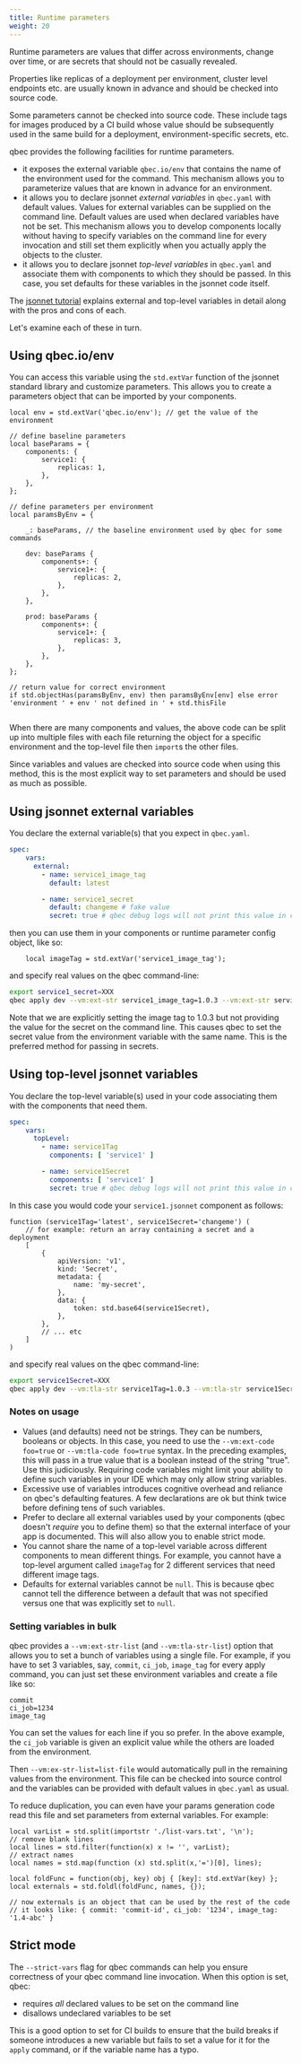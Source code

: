 ```yaml
---
title: Runtime parameters
weight: 20
---
```


Runtime parameters are values that differ across environments, change over time, or are secrets that should not
be casually revealed.

Properties like replicas of a deployment per environment, cluster level endpoints etc. are usually known in advance and
should be checked into source code.

Some parameters cannot be checked into source code. These include tags for images produced by a CI build whose value
should be subsequently used in the same build for a deployment, environment-specific secrets, etc.

qbec provides the following facilities for runtime parameters.

* it exposes the external variable `qbec.io/env` that contains the name of the environment used for the command.
  This mechanism allows you to parameterize values that are known in advance for an environment.
* it allows you to declare jsonnet _external variables_ in `qbec.yaml` with default values. Values for external
  variables can be supplied on the command line. Default values are used when declared variables have not be set.
  This mechanism allows you to develop components locally without having to specify variables on the command line
  for every invocation and still set them explicitly when you actually apply the objects to the cluster.
* it allows you to declare jsonnet _top-level variables_ in `qbec.yaml` and associate them with components to which
  they should be passed. In this case, you set defaults for these variables in the jsonnet code itself.

The [jsonnet tutorial](https://jsonnet.org/learning/tutorial.html#parameterize-entire-config) explains external
and top-level variables in detail along with the pros and cons of each.

Let's examine each of these in turn.

## Using qbec.io/env

You can access this variable using the `std.extVar` function of the jsonnet standard library and customize parameters.
This allows you to create a parameters object that can be imported by your components.

```jsonnet
local env = std.extVar('qbec.io/env'); // get the value of the environment

// define baseline parameters
local baseParams = {
    components: {
        service1: {
            replicas: 1,
        },
    },
};

// define parameters per environment
local paramsByEnv = {

    _: baseParams, // the baseline environment used by qbec for some commands

    dev: baseParams {
        components+: {
            service1+: {
                replicas: 2,
            },
        },
    },

    prod: baseParams {
        components+: {
            service1+: {
                replicas: 3,
            },
        },
    },
};

// return value for correct environment
if std.objectHas(paramsByEnv, env) then paramsByEnv[env] else error 'environment ' + env ' not defined in ' + std.thisFile
 
``` 

When there are many components and values, the above code can be split up into multiple files with each file 
returning the object for a specific environment and the top-level file then `import`s the other files.

Since variables and values are checked into source code when using this method, this is the most explicit way to
set parameters and should be used as much as possible.

## Using jsonnet external variables

You declare the external variable(s) that you expect in `qbec.yaml`.

```yaml
spec:
    vars:
      external:
        - name: service1_image_tag
          default: latest

        - name: service1_secret
          default: changeme # fake value
          secret: true # qbec debug logs will not print this value in cleartext
```

then you can use them in your components or runtime parameter config object, like so:

```jsonnet
    local imageTag = std.extVar('service1_image_tag');
```

and specify real values on the qbec command-line:

```bash
export service1_secret=XXX
qbec apply dev --vm:ext-str service1_image_tag=1.0.3 --vm:ext-str service1_secret
```

Note that we are explicitly setting the image tag to 1.0.3 but not providing the value for the secret on the command
line. This causes qbec to set the secret value from the environment variable with the same name. This is the preferred
method for passing in secrets.

## Using top-level jsonnet variables

You declare the top-level variable(s) used in your code associating them with the components that need them.


```yaml
spec:
    vars:
      topLevel:
        - name: service1Tag
          components: [ 'service1' ]

        - name: service1Secret
          components: [ 'service1' ]
          secret: true # qbec debug logs will not print this value in cleartext
```

In this case you would code your `service1.jsonnet` component as follows:

```jsonnet
function (service1Tag='latest', service1Secret='changeme') (
    // for example: return an array containing a secret and a deployment
    [
        {
            apiVersion: 'v1',
            kind: 'Secret',
            metadata: {
                name: 'my-secret',
            },
            data: {
                token: std.base64(service1Secret),
            },
        },
        // ... etc
    ]
)
```

and specify real values on the qbec command-line:

```bash
export service1Secret=XXX
qbec apply dev --vm:tla-str service1Tag=1.0.3 --vm:tla-str service1Secret
```

### Notes on usage

* Values (and defaults) need not be strings. They can be numbers, booleans or objects. In this case, you need to use the 
  `--vm:ext-code foo=true` or `--vm:tla-code foo=true` syntax. In the preceding examples, this will pass in a 
  true value that is a boolean instead of the string "true". Use this judiciously. Requiring code variables might limit 
  your ability to define such variables in your IDE which may only allow string variables.
* Excessive use of variables introduces cognitive overhead and reliance on qbec's defaulting features.
  A few declarations are ok but think twice before defining tens of such variables.
* Prefer to declare all external variables used by your components (qbec doesn't _require_ you to define them) so that
  the external interface of your app is documented. This will also allow you to enable strict mode.
* You cannot share the name of a top-level variable across different components to mean different things. For example,
  you cannot have a top-level argument called `imageTag` for 2 different services that need different image tags.
* Defaults for external variables cannot be `null`. This is because qbec cannot tell the difference between a 
  default that was not specified versus one that was explicitly set to `null`.

### Setting variables in bulk

qbec provides a `--vm:ext-str-list` (and `--vm:tla-str-list`) option that allows you to set a bunch of variables using a 
single file. For example, if you have to set 3 variables, say, `commit`, `ci_job`, `image_tag` for
every apply command, you can just set these environment variables and create a file like so:

```
commit
ci_job=1234
image_tag
``` 

You can set the values for each line if you so prefer. In the above example, the `ci_job` 
variable is given an explicit value while the others are loaded from the environment. 

Then `--vm:ex-str-list=list-file` would automatically pull in the remaining values from the environment.
This file can be checked into source control and the variables can be provided with default values in
`qbec.yaml` as usual.

To reduce duplication, you can even have your params generation code read this file and set 
parameters from external variables. For example:

```
local varList = std.split(importstr './list-vars.txt', '\n');
// remove blank lines
local lines = std.filter(function(x) x != '', varList);
// extract names
local names = std.map(function (x) std.split(x,'=')[0], lines);

local foldFunc = function(obj, key) obj { [key]: std.extVar(key) };
local externals = std.foldl(foldFunc, names, {});

// now externals is an object that can be used by the rest of the code
// it looks like: { commit: 'commit-id', ci_job: '1234', image_tag: '1.4-abc' }
```

## Strict mode

The `--strict-vars` flag for qbec commands can help you ensure correctness of your qbec command line invocation.
When this option is set, qbec:

* requires _all_ declared values to be set on the command line
* disallows undeclared variables to be set 

This is a good option to set for CI builds to ensure that the build breaks if someone introduces a new variable
but fails to set a value for it for the `apply` command, or if the variable name has a typo.



